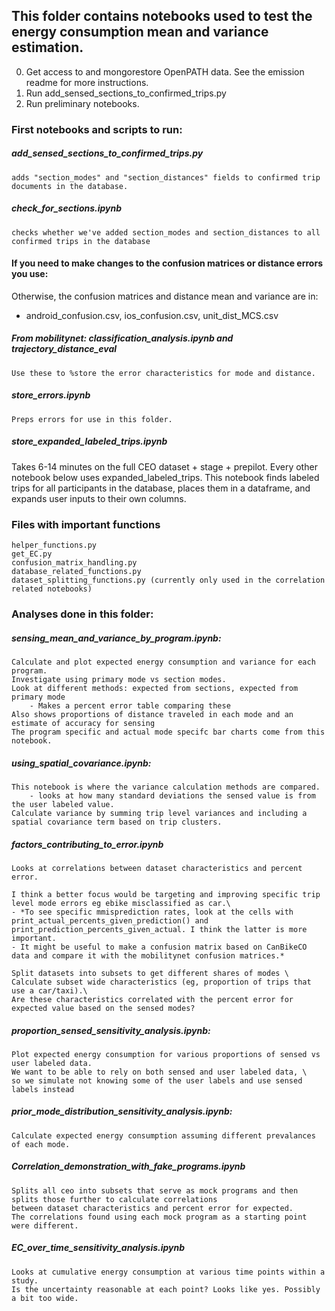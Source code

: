 ## This folder contains notebooks used to test the energy consumption mean and variance estimation.

0. Get access to and mongorestore OpenPATH data. See the emission readme for more instructions.
1. Run add_sensed_sections_to_confirmed_trips.py 
2. Run preliminary notebooks.


### First notebooks and scripts to run:
##### add_sensed_sections_to_confirmed_trips.py 
    adds "section_modes" and "section_distances" fields to confirmed trip documents in the database.
##### check_for_sections.ipynb
    checks whether we've added section_modes and section_distances to all confirmed trips in the database

#### If you need to make changes to the confusion matrices or distance errors you use:
Otherwise, the confusion matrices and distance mean and variance are in:
- android_confusion.csv, ios_confusion.csv, unit_dist_MCS.csv
##### From mobilitynet: classification_analysis.ipynb and trajectory_distance_eval
    Use these to %store the error characteristics for mode and distance.
##### store_errors.ipynb
    Preps errors for use in this folder.
##### store_expanded_labeled_trips.ipynb
Takes 6-14 minutes on the full CEO dataset + stage + prepilot. Every other notebook below uses expanded_labeled_trips. 
This notebook finds labeled trips for all participants in the database, places them in a dataframe, and expands user inputs to their own columns.

### Files with important functions
    helper_functions.py
    get_EC.py
    confusion_matrix_handling.py
    database_related_functions.py
    dataset_splitting_functions.py (currently only used in the correlation related notebooks)



### Analyses done in this folder:

##### sensing_mean_and_variance_by_program.ipynb: 
    Calculate and plot expected energy consumption and variance for each program. 
    Investigate using primary mode vs section modes. 
    Look at different methods: expected from sections, expected from primary mode
        - Makes a percent error table comparing these
    Also shows proportions of distance traveled in each mode and an estimate of accuracy for sensing
    The program specific and actual mode specifc bar charts come from this notebook.

##### using_spatial_covariance.ipynb:
    This notebook is where the variance calculation methods are compared.
        - looks at how many standard deviations the sensed value is from the user labeled value.
    Calculate variance by summing trip level variances and including a spatial covariance term based on trip clusters.

##### factors_contributing_to_error.ipynb
    Looks at correlations between dataset characteristics and percent error.

    I think a better focus would be targeting and improving specific trip level mode errors eg ebike misclassified as car.\
    - *To see specific mmisprediction rates, look at the cells with print_actual_percents_given_prediction() and print_prediction_percents_given_actual. I think the latter is more important.
    - It might be useful to make a confusion matrix based on CanBikeCO data and compare it with the mobilitynet confusion matrices.*

    Split datasets into subsets to get different shares of modes \
    Calculate subset wide characteristics (eg, proportion of trips that use a car/taxi).\
    Are these characteristics correlated with the percent error for expected value based on the sensed modes?

##### proportion_sensed_sensitivity_analysis.ipynb:
    Plot expected energy consumption for various proportions of sensed vs user labeled data.
    We want to be able to rely on both sensed and user labeled data, \
    so we simulate not knowing some of the user labels and use sensed labels instead

##### prior_mode_distribution_sensitivity_analysis.ipynb:
    Calculate expected energy consumption assuming different prevalances of each mode.

##### Correlation_demonstration_with_fake_programs.ipynb
    Splits all ceo into subsets that serve as mock programs and then splits those further to calculate correlations 
    between dataset characteristics and percent error for expected. 
    The correlations found using each mock program as a starting point were different.

##### EC_over_time_sensitivity_analysis.ipynb
    Looks at cumulative energy consumption at various time points within a study.
    Is the uncertainty reasonable at each point? Looks like yes. Possibly a bit too wide.
